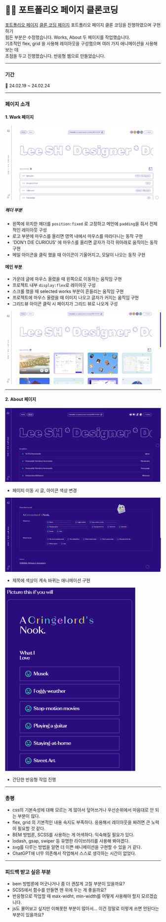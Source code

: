 # 👨‍💻 포트폴리오 페이지 클론코딩
[포트폴리오 페이지](https://igma.im/)
[클론 코딩 페이지](www.naver.com)
포트폴리오 페이지 클론 코딩을 진행하였으며 구현하기<br/> 힘든 부분은 수정했습니다.
Works, About 두 페이지를 작업했습니다.<br/> 기초적인 flex, grid 을 사용해 레이아웃을 구성했으며
여러 가지 애니메이션을 사용해 보는 데<br/> 초점을 두고 진행했습니다. 
반응형 웹으로 만들었습니다. 
___
### 기간
📆 24.02.19 ~ 24.02.24
___
### 페이지 소개 
#### 1. Work 페이지
![Work1](./images/readme/work1.png)
##### 헤더 부분
- 왼쪽에 위치한 헤더를 `position:fixed` 로 고정하고 메인에 `padding`을 줘서 전체적인 레이아웃 구성
- 로고 부분에 마우스를 올리면 영역 내에서 마우스를 따라다니는 동작 구현
- 'DON't DIE CURIOUS' 에 마우스를 올리면 글자가 각각 위아래로 움직이는 동작 구현
- 메일 아이콘을 클릭 했을 때 아이콘이 기울어지고, 모달이 나오는 동작 구현

#### 메인 부분
- 가운데 글에 마우스 올렸을 때 왼쪽으로 이동하는 움직임 구현
- 프로젝트 내부 `display:flex`로 레이아웃 구성 
- 스크롤 했을 때 selected works 부분이 흔들리는 움직임 구현
- 프로젝트에 마우스 올렸을 때 이미지 나오고 글자가 커지는 움직임 구현
- 그리드뷰 아이콘 클릭 시 페이지가 그리드 뷰로 나오게 구성

![Work2](./images/readme/work2.png)
___
#### 2. About 페이지
![About1](./images/readme/about1.png)
- 페이지 이동 시 글, 아이콘 색상 변경

![About2](./images/readme/about2.png)
- 제목에 색상이 계속 바뀌는 애니메이션 구현

![About3](./images/readme/about3.png)
- 간단한 반응형 작업 진행

---
### 총평
- css의 기본속성에 대해 모르는 게 많아서 덮어쓰거나 우선순위에서 마음대로 안 되는 부분이 많다. 
- flex, grid 의 기본적인 내용 숙지도 부족하다. 응용해서 레이아웃을 짜려면 큰 노력이 필요할 것 같다. 
- BEM 방법론, SCSS를 사용하는 게 어색하다. 익숙해질 필요가 있다. 
- lodash, gsap, swiper 등 유명한 라이브러리를 사용해 봐야겠다. 
- svg를 다루는 방법을 알면 더 이쁜 애니메이션을 구현할 수 있을 거 같다. 
- ChatGPT에 너무 의존해서 작업해서 스스로 생각하는 시간이 없었다.
---
### 피드백 받고 싶은 부분
- bem 방법론에 어긋나거나 좀 더 괜찮게 고칠 부분이 있을까요?
- SCSS에서 함수를 만들면 맨 위에 두는 게 좋을까요?
- 반응형으로 작업할 때 max-widht, min-width를 어떻게 사용해야 할지 모르겠습니다.
- js도 물어보고 싶지만 이해못한 부분이 많아서... 이건 정말로 이렇게 쓰면 안된다는 부분이 있을까요?